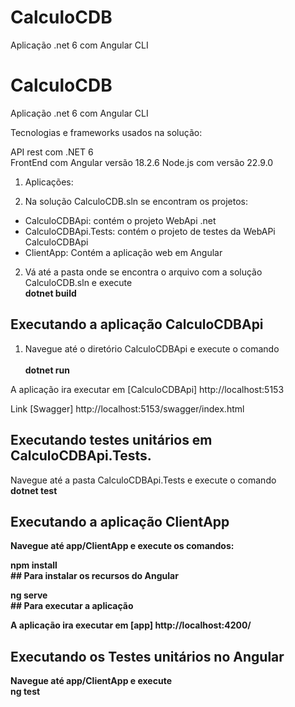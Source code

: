 # CalculoCDB
Aplicação .net 6 com Angular CLI

# CalculoCDB
Aplicação .net 6 com Angular CLI

Tecnologias e frameworks usados na solução:

API rest com .NET 6 <br />
FrontEnd com Angular versão 18.2.6  Node.js com versão 22.9.0<br />

1. Aplicações:

2. Na solução CalculoCDB.sln se encontram os projetos: <br />

 - CalculoCDBApi: contém o projeto WebApi .net <br />
 - CalculoCDBApi.Tests: contém o projeto de testes da WebAPi CalculoCDBApi <br />
 - ClientApp: Contém a aplicação web em Angular <br />

2. Vá até a pasta onde se encontra o arquivo com a solução CalculoCDB.sln e execute <br />
<b>dotnet build</b> 

## Executando a aplicação CalculoCDBApi

1. Navegue até o diretório CalculoCDBApi e execute o comando <br />  
<b> dotnet run </b>  <br />

A aplicação ira executar em [CalculoCDBApi] http://localhost:5153 <br />

Link [Swagger] http://localhost:5153/swagger/index.html <br />

## Executando testes unitários em CalculoCDBApi.Tests. 

Navegue até a pasta CalculoCDBApi.Tests e execute o comando  <br />
<b> dotnet test<br />

## Executando a aplicação ClientApp

Navegue até app/ClientApp e execute os comandos: <br /> 

<b> npm install </b>  <br /> ## Para instalar os recursos do Angular

<b> ng serve </b>  <br /> ## Para executar a aplicação

A aplicação ira executar em [app] http://localhost:4200/ <br />

## Executando os Testes unitários no Angular

Navegue até app/ClientApp e execute  <br /> 
<b> ng test </b>  <br />
